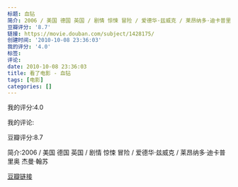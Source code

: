 ```yaml
---
标题: 血钻
简介: 2006 / 美国 德国 英国 / 剧情 惊悚 冒险 / 爱德华·兹威克 / 莱昂纳多·迪卡普里奥 杰曼·翰苏
豆瓣评分: '8.7'
链接: https://movie.douban.com/subject/1428175/
创建时间: '2010-10-08 23:36:03'
我的评分: '4.0'
标签:
评论:
date: 2010-10-08 23:36:03
title: 看了电影 - 血钻
tags: [电影]
categories: []
---
```


我的评分:4.0

我的评论:

豆瓣评分:8.7

简介:2006 / 美国 德国 英国 / 剧情 惊悚 冒险 / 爱德华·兹威克 / 莱昂纳多·迪卡普里奥 杰曼·翰苏

[豆瓣链接](https://movie.douban.com/subject/1428175/)

